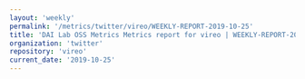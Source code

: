 ```yaml
---
layout: 'weekly'
permalink: '/metrics/twitter/vireo/WEEKLY-REPORT-2019-10-25'
title: 'DAI Lab OSS Metrics Metrics report for vireo | WEEKLY-REPORT-2019-10-25'
organization: 'twitter'
repository: 'vireo'
current_date: '2019-10-25'
---
```

